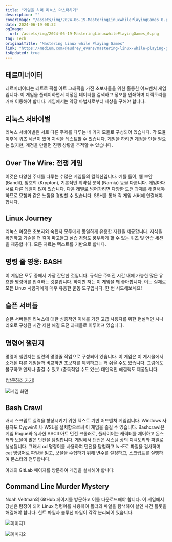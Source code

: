 ```yaml
---
title: "게임을 하며 리눅스 마스터하기"
description: ""
coverImage: "/assets/img/2024-06-19-MasteringLinuxwhilePlayingGames_0.png"
date: 2024-06-19 08:32
ogImage:
  url: /assets/img/2024-06-19-MasteringLinuxwhilePlayingGames_0.png
tag: Tech
originalTitle: "Mastering Linux while Playing Games"
link: "https://medium.com/@audrey_evans/mastering-linux-while-playing-games-11e3919e7096"
isUpdated: true
---
```


## 테르미너이터

테르미너이터는 레트로 픽셀 아트 그래픽을 가진 초보자들을 위한 훌륭한 어드벤처 게임입니다. 이 게임을 플레이하면서 지정된 데이터를 검색하고 정보를 인쇄하며 디렉토리를 거쳐 이동해야 합니다. 게임에서는 악당 마법사로부터 세상을 구해야 합니다.

## 리눅스 서바이벌

리눅스 서바이벌은 서로 다른 주제를 다루는 네 가지 모듈로 구성되어 있습니다. 각 모듈 이후에 퀴즈 세션이 있어 지식을 테스트할 수 있습니다. 게임을 하려면 계정을 만들 필요는 없지만, 계정을 만들면 진행 상황을 추적할 수 있습니다.

<div class="content-ad"></div>

## Over The Wire: 전쟁 게임

이것은 다양한 주제를 다루는 수많은 게임들의 컬렉션입니다. 예를 들어, 웹 보안 (Bandit), 암호학 (Krypton), 기본적인 취약점 분석 (Narnia) 등을 다룹니다. 게임마다 서로 다른 레벨이 많이 있습니다. 다음 레벨로 넘어가려면 다양한 도전 과제를 해결해야 하므로 모험과 같은 느낌을 경험할 수 있습니다. SSH를 통해 각 게임 서버에 연결해야 합니다.

## Linux Journey

리눅스 여정은 초보자와 숙련자 모두에게 동일하게 유용한 자원을 제공합니다. 지식을 확인하고 기술을 더 깊이 파고들고 실습 경험도 풍부하게 할 수 있는 퀴즈 및 연습 세션을 제공합니다. 모든 자료는 텍스트를 기반으로 합니다.

<div class="content-ad"></div>

## 명령 줄 영웅: BASH

이 게임은 모두 중에서 가장 간단한 것입니다. 규칙은 주어진 시간 내에 가능한 많은 유효한 명령어를 입력하는 것뿐입니다. 하지만 저는 이 게임을 꽤 좋아합니다. 이는 실제로 모든 Linux 사용자에게 매우 유용한 운동 도구입니다. 한 번 시도해보세요!

## 슬픈 서버들

슬픈 서버들은 리눅스에 대한 심층적인 이해를 가진 고급 사용자를 위한 현실적인 시나리오로 구성된 시간 제한 해결 도전 과제들로 이루어져 있습니다.

<div class="content-ad"></div>

## 명령어 챌린지

명령어 챌린지는 일련의 명령줄 작업으로 구성되어 있습니다. 이 게임은 이 게시물에서 소개된 다른 게임들과 비교하면 초보자를 제외하고는 꽤 쉬울 수도 있습니다. 그럼에도 불구하고 언제나 즐길 수 있고 (중독적일 수도 있는) 대안적인 해결책도 제공됩니다.

([방문하러 가기](https://example.com))

![게임 화면](/assets/img/2024-06-19-MasteringLinuxwhilePlayingGames_0.png)

<div class="content-ad"></div>

## Bash Crawl

배시 스크립트 실력을 향상시키기 위한 텍스트 기반 어드벤처 게임입니다. Windows 사용자도 Cygwin이나 WSL을 설치함으로써 이 게임을 즐길 수 있습니다. Bashcrawl은 게임 Rogue와 유사한 ASCII 아트 던전 크롤러로, 플레이어는 캐릭터를 제어하고 몬스터와 보물이 많은 던전을 탐험합니다. 게임에서 던전은 시스템 상의 디렉토리와 파일로 생성됩니다. 그래서 cd 명령어를 사용하여 던전을 탐험하고 ls -F로 파일을 검사하며 cat 명령어로 파일을 읽고, 보물을 수집하기 위해 변수를 설정하고, 스크립트를 실행하여 몬스터와 전투합니다.

아래의 GitLab 페이지를 방문하여 게임을 설치해야 합니다:

## Command Line Murder Mystery

<div class="content-ad"></div>

Noah Veltman의 GitHub 페이지를 방문하고 이를 다운로드해야 합니다. 이 게임에서 당신은 탐정이 되어 Linux 명령어를 사용하여 폴더와 파일을 탐색하여 살인 사건 플롯을 해결해야 합니다. 힌트 파일과 솔루션 파일이 각각 분리되어 있습니다.

![이미지1](/assets/img/2024-06-19-MasteringLinuxwhilePlayingGames_1.png)

![이미지2](/assets/img/2024-06-19-MasteringLinuxwhilePlayingGames_2.png)
